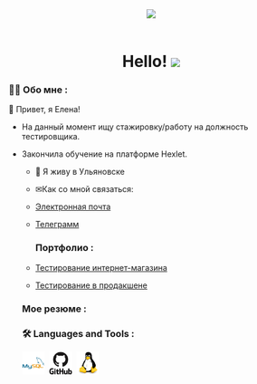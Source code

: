 <div id="header" align="center">
  <img src="https://media.giphy.com/media/Q2T7BXRiDFPJcPoA7Z/giphy.gif" width="250"/>
</div>

<div id="header" align="center">
<img src="https://komarev.com/ghpvc/?username=ElenaSimanina&style=flat-square&color=blue" alt=""/>
</div>

<div id="header" align="center">
<h1>
  Hello!
  <img src="https://media.giphy.com/media/hvRJCLFzcasrR4ia7z/giphy.gif" width="30px"/>
</h1>
</div>

 

### :woman_technologist: Обо мне :

 👋 Привет, я Елена!
 
- На данный момент ищу стажировку/работу на должность тестировщика. 
- Закончила обучение на платформе Hexlet.
  - 🏡 Я живу в Ульяновске
  - ✉Как со мной связаться:
  - [Электронная почта](elenasimanina1978@gmail.com)
  - [Телеграмм](https://t.me/jjjKlepajjj)
 
    ### Портфолио :
   -  [Тестирование интернет-магазина](https://github.com/ElenaSimanina/qa-engineer-project-84)
   -  [Тестирование в продакшене](https://github.com/ElenaSimanina/qa-engineer-project-85)
 
    ### Мое резюме :
    ### :hammer_and_wrench: Languages and Tools :
    <div>
  <img src="https://github.com/devicons/devicon/blob/master/icons/mysql/mysql-original-wordmark.svg" title="MySQL"  alt="MySQL" width="40" height="40"/>&nbsp;
  <img src="https://github.com/devicons/devicon/blob/master/icons/github/github-original-wordmark.svg" title="GitHub"  alt="GitHub" width="40" height="40"/>&nbsp;
  <img src="https://github.com/devicons/devicon/blob/master/icons/linux/linux-original.svg"  width="40" height="40"/>&nbsp;
   </div>
  

